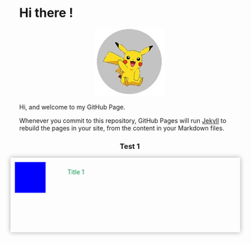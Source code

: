# Hi there !

<p align="center">
  <img src="https://raw.githubusercontent.com/jamiejonna28/jamiejonna28.github.io/main/hi.jpg" />
</p>

Hi, and welcome to my GitHub Page.

Whenever you commit to this repository, GitHub Pages will run [Jekyll](https://jekyllrb.com/) to rebuild the pages in your site, from the content in your Markdown files.

<center><h3>Test 1</h3></center>
<div class = "test">
  <div class = "testin"></div>
  <p class = "title"> Title 1</p>
</div>

<style>
  .test
  {
    width: 100%;
    height: 150px;
    box-shadow: 0px 0px 10px #A9A9A9;
    float: right;
    padding: 10px;
  }
  .testin
  {
    width: 70px;
    height: 70px;
    background-color: blue;
    float: left;
    margin-right: 50px;
  }
  .title
  {
    color: #159957;
  }
</style>
